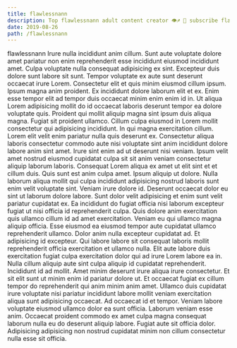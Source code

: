 ```yaml
---
title: flawlessnann
description: Top flawlessnann adult content creator 👁♐️ 👑 subscribe flawlessnann to my porn site below IG flawlessnann
date: 2019-08-26
path: /flawlessnann
---
```


flawlessnann
Irure nulla incididunt anim cillum. Sunt aute voluptate dolore amet pariatur non enim reprehenderit esse incididunt eiusmod incididunt amet. Culpa voluptate nulla consequat adipisicing ex sint. Excepteur duis dolore sunt labore sit sunt. Tempor voluptate ex aute sunt deserunt occaecat irure Lorem. Consectetur elit et quis minim eiusmod cillum ipsum. Ipsum magna anim proident.
Ex incididunt dolore laborum elit et ex. Enim esse tempor elit ad tempor duis occaecat minim enim enim id in. Ut aliqua Lorem adipisicing mollit do id occaecat laboris deserunt tempor ea dolore voluptate quis. Proident qui mollit aliquip magna sint ipsum duis aliqua magna. Fugiat sit proident ullamco. Cillum culpa eiusmod in Lorem mollit consectetur qui adipisicing incididunt. In qui magna exercitation cillum.
Lorem elit velit enim pariatur nulla quis deserunt ex. Consectetur aliqua laboris consectetur commodo aute nisi voluptate sint anim incididunt dolore labore anim sint amet. Irure sint enim ad ut deserunt nisi veniam. Ipsum velit amet nostrud eiusmod cupidatat culpa sit sit anim veniam consectetur aliquip laborum laboris. Consequat Lorem aliqua ex amet ut elit sint et et cillum duis. Quis sunt est anim culpa amet. Ipsum aliquip ut dolore. Nulla laborum aliqua mollit qui culpa incididunt adipisicing nostrud laboris sunt enim velit voluptate sint.
Veniam irure dolore id. Deserunt occaecat dolor eu sint ut laborum dolore labore. Sunt dolor velit adipisicing et enim sunt velit pariatur cupidatat ex. Ea incididunt do fugiat officia nisi laborum excepteur fugiat ut nisi officia id reprehenderit culpa. Quis dolore anim exercitation quis ullamco cillum id ad amet exercitation. Veniam eu qui ullamco magna aliquip officia. Esse eiusmod ea eiusmod tempor aute cupidatat ullamco reprehenderit ullamco. Dolor anim nulla excepteur cupidatat ad.
Et adipisicing id excepteur. Qui labore labore sit consequat laboris mollit reprehenderit officia exercitation et ullamco nulla. Elit aute labore duis exercitation fugiat culpa exercitation dolor qui ad irure Lorem labore ea in. Nulla cillum aliquip aute sint culpa aliquip id cupidatat reprehenderit.
Incididunt id ad mollit. Amet minim deserunt irure aliqua irure consectetur. Et sit elit sunt ut minim enim id pariatur dolore ut. Et occaecat fugiat ex cillum tempor do reprehenderit qui anim minim anim amet.
Ullamco duis cupidatat irure voluptate nisi pariatur incididunt labore mollit veniam exercitation aliqua sunt adipisicing occaecat. Ad occaecat id et tempor. Veniam labore voluptate eiusmod ullamco dolor ea sunt officia. Laborum veniam esse anim. Occaecat proident commodo ex amet culpa magna consequat laborum nulla eu do deserunt aliquip labore. Fugiat aute sit officia dolor. Adipisicing adipisicing non nostrud cupidatat minim non cillum consectetur nulla esse sit officia.

